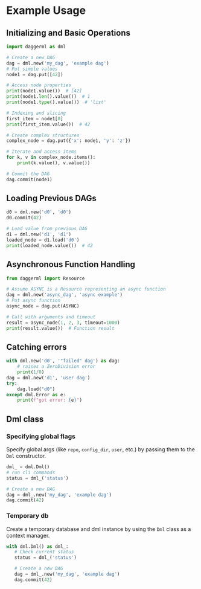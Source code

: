 # Example Usage

## Initializing and Basic Operations

```python
import daggerml as dml

# Create a new DAG
dag = dml.new('my_dag', 'example dag')
# Put simple values
node1 = dag.put([42])

# Access node properties
print(node1.value())  # [42]
print(node1.len().value())  # 1
print(node1.type().value())  # 'list'

# Indexing and slicing
first_item = node1[0]
print(first_item.value())  # 42

# Create complex structures
complex_node = dag.put({'x': node1, 'y': 'z'})

# Iterate and access items
for k, v in complex_node.items():
    print(k.value(), v.value())

# Commit the DAG
dag.commit(node1)
```

## Loading Previous DAGs

```python
d0 = dml.new('d0', 'd0')
d0.commit(42)

# Load value from previous DAG
d1 = dml.new('d1', 'd1')
loaded_node = d1.load('d0')
print(loaded_node.value())  # 42
```

## Asynchronous Function Handling

```python
from daggerml import Resource

# Assume ASYNC is a Resource representing an async function
dag = dml.new('async_dag', 'async example')
# Put async function
async_node = dag.put(ASYNC)

# Call with arguments and timeout
result = async_node(1, 2, 3, timeout=1000)
print(result.value())  # Function result
```

## Catching errors

```python
with dml.new('d0', '"failed" dag') as dag:
    # raises a ZeroDivision error
    print(1/0)
dag = dml.new('d1', 'user dag')
try:
    dag.load("d0")
except dml.Error as e:
    print(f"got error: {e}")
```


## Dml class

### Specifying global flags
Specify global args (like `repo`, `config_dir`, `user`, etc.) by passing them to the `Dml` constructor.

```python
dml_ = dml.Dml()
# run cli commands
status = dml_('status')

# Create a new DAG
dag = dml_.new('my_dag', 'example dag')
dag.commit(42)
```

### Temporary db
Create a temporary database and dml instance by using the `Dml` class as a context manager.

```python
with dml.Dml() as dml_:
   # Check current status
   status = dml_('status')

   # Create a new DAG
   dag = dml_.new('my_dag', 'example dag')
   dag.commit(42)
```